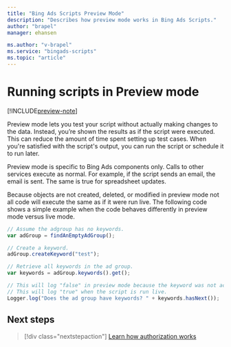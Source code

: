 ```yaml
---
title: "Bing Ads Scripts Preview Mode"
description: "Describes how preview mode works in Bing Ads Scripts."
author: "brapel"
manager: ehansen

ms.author: "v-brapel"
ms.service: "bingads-scripts"
ms.topic: "article"
---
```


# Running scripts in Preview mode

[!INCLUDE[preview-note](../includes/preview-note.md)]

Preview mode lets you test your script without actually making changes to the data. Instead, you’re shown the results as if the script were executed. This can reduce the amount of time spent setting up test cases. When you're satisfied with the script's output, you can run the script or schedule it to run later.

Preview mode is specific to Bing Ads components only. Calls to other services execute as normal. For example, if the script sends an email, the email is sent. The same is true for spreadsheet updates. 

<!--
To programmitcally determine if a script is executing in preview mode, see [ExecutionInfo](../reference/ExecutionInfo.md).
-->

Because objects are not created, deleted, or modified in preview mode not all code will execute the same as if it were run live. The following code shows a simple example when the code behaves differently in preview mode versus live mode.

```javascript
// Assume the adgroup has no keywords.
var adGroup = findAnEmptyAdGroup();

// Create a keyword.
adGroup.createKeyword("test");

// Retrieve all keywords in the ad group.
var keywords = adGroup.keywords().get();

// This will log "false" in preview mode because the keyword was not actually created.
// This will log "true" when the script is run live.
Logger.log("Does the ad group have keywords? " + keywords.hasNext());
```

## Next steps

> [!div class="nextstepaction"]
> [Learn how authorization works](./authorization.md)